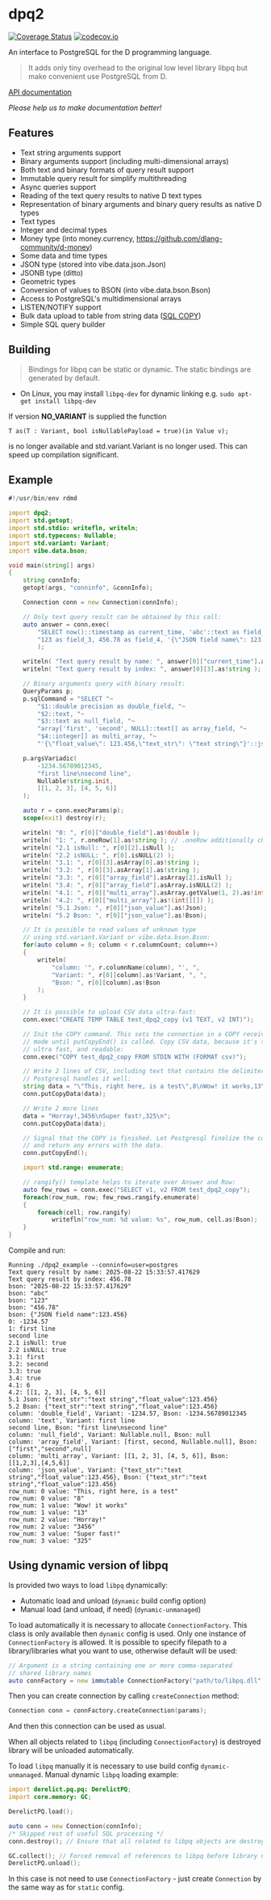 ﻿# dpq2
[![Coverage Status](https://coveralls.io/repos/denizzzka/dpq2/badge.svg?branch=master)](https://coveralls.io/r/denizzzka/dpq2)
[![codecov.io](https://codecov.io/github/denizzzka/dpq2/coverage.svg?branch=master)](https://codecov.io/github/denizzzka/dpq2)

An interface to PostgreSQL for the D programming language.

> It adds only tiny overhead to the original low level library libpq but make convenient use PostgreSQL from D.

[API documentation](https://denizzzka.github.io/dpq2)

_Please help us to make documentation better!_

## Features

* Text string arguments support
* Binary arguments support (including multi-dimensional arrays)
* Both text and binary formats of query result support
* Immutable query result for simplify multithreading
* Async queries support
* Reading of the text query results to native D text types
* Representation of binary arguments and binary query results as native D types
 * Text types
 * Integer and decimal types
 * Money type (into money.currency, https://github.com/dlang-community/d-money)
 * Some data and time types
 * JSON type (stored into vibe.data.json.Json)
 * JSONB type (ditto)
 * Geometric types
* Conversion of values to BSON (into vibe.data.bson.Bson)
* Access to PostgreSQL's multidimensional arrays
* LISTEN/NOTIFY support
* Bulk data upload to table from string data ([SQL COPY](https://www.postgresql.org/docs/current/sql-copy.html))
* Simple SQL query builder

## Building
> Bindings for libpq can be static or dynamic. The static bindings are generated by default.

* On Linux, you may install `libpq-dev` for dynamic linking e.g. `sudo apt-get install libpq-dev`

If version **NO_VARIANT** is supplied the function
```
T as(T : Variant, bool isNullablePayload = true)(in Value v);
```
is no longer available and std.variant.Variant is no longer used.
This can speed up compilation significant.

## Example
```d
#!/usr/bin/env rdmd

import dpq2;
import std.getopt;
import std.stdio: writefln, writeln;
import std.typecons: Nullable;
import std.variant: Variant;
import vibe.data.bson;

void main(string[] args)
{
    string connInfo;
    getopt(args, "conninfo", &connInfo);

    Connection conn = new Connection(connInfo);

    // Only text query result can be obtained by this call:
    auto answer = conn.exec(
        "SELECT now()::timestamp as current_time, 'abc'::text as field_name, "~
        "123 as field_3, 456.78 as field_4, '{\"JSON field name\": 123.456}'::json"
        );

    writeln( "Text query result by name: ", answer[0]["current_time"].as!string );
    writeln( "Text query result by index: ", answer[0][3].as!string );

    // Binary arguments query with binary result:
    QueryParams p;
    p.sqlCommand = "SELECT "~
        "$1::double precision as double_field, "~
        "$2::text, "~
        "$3::text as null_field, "~
        "array['first', 'second', NULL]::text[] as array_field, "~
        "$4::integer[] as multi_array, "~
        "'{\"float_value\": 123.456,\"text_str\": \"text string\"}'::json as json_value";

    p.argsVariadic(
        -1234.56789012345,
        "first line\nsecond line",
        Nullable!string.init,
        [[1, 2, 3], [4, 5, 6]]
    );

    auto r = conn.execParams(p);
    scope(exit) destroy(r);

    writeln( "0: ", r[0]["double_field"].as!double );
    writeln( "1: ", r.oneRow[1].as!string ); // .oneRow additionally checks that here is only one row was returned
    writeln( "2.1 isNull: ", r[0][2].isNull );
    writeln( "2.2 isNULL: ", r[0].isNULL(2) );
    writeln( "3.1: ", r[0][3].asArray[0].as!string );
    writeln( "3.2: ", r[0][3].asArray[1].as!string );
    writeln( "3.3: ", r[0]["array_field"].asArray[2].isNull );
    writeln( "3.4: ", r[0]["array_field"].asArray.isNULL(2) );
    writeln( "4.1: ", r[0]["multi_array"].asArray.getValue(1, 2).as!int );
    writeln( "4.2: ", r[0]["multi_array"].as!(int[][]) );
    writeln( "5.1 Json: ", r[0]["json_value"].as!Json);
    writeln( "5.2 Bson: ", r[0]["json_value"].as!Bson);

    // It is possible to read values of unknown type
    // using std.variant.Variant or vibe.data.bson.Bson:
    for(auto column = 0; column < r.columnCount; column++)
    {
        writeln(
            "column: '", r.columnName(column), "', ",
            "Variant: ", r[0][column].as!Variant, ", ",
            "Bson: ", r[0][column].as!Bson
        );
    }

    // It is possible to upload CSV data ultra-fast:
    conn.exec("CREATE TEMP TABLE test_dpq2_copy (v1 TEXT, v2 INT)");

    // Init the COPY command. This sets the connection in a COPY receive
    // mode until putCopyEnd() is called. Copy CSV data, because it's standard,
    // ultra fast, and readable:
    conn.exec("COPY test_dpq2_copy FROM STDIN WITH (FORMAT csv)");

    // Write 2 lines of CSV, including text that contains the delimiter.
    // Postgresql handles it well:
    string data = "\"This, right here, is a test\",8\nWow! it works,13\n";
    conn.putCopyData(data);

    // Write 2 more lines
    data = "Horray!,3456\nSuper fast!,325\n";
    conn.putCopyData(data);

    // Signal that the COPY is finished. Let Postgresql finalize the command
    // and return any errors with the data.
    conn.putCopyEnd();

    import std.range: enumerate;

    // rangify() template helps to iterate over Answer and Row:
    auto few_rows = conn.exec("SELECT v1, v2 FROM test_dpq2_copy");
    foreach(row_num, row; few_rows.rangify.enumerate)
    {
        foreach(cell; row.rangify)
            writefln("row_num: %d value: %s", row_num, cell.as!Bson);
    }
}
```

Compile and run:
```
Running ./dpq2_example --conninfo=user=postgres
Text query result by name: 2025-08-22 15:33:57.417629
Text query result by index: 456.78
bson: "2025-08-22 15:33:57.417629"
bson: "abc"
bson: "123"
bson: "456.78"
bson: {"JSON field name":123.456}
0: -1234.57
1: first line
second line
2.1 isNull: true
2.2 isNULL: true
3.1: first
3.2: second
3.3: true
3.4: true
4.1: 6
4.2: [[1, 2, 3], [4, 5, 6]]
5.1 Json: {"text_str":"text string","float_value":123.456}
5.2 Bson: {"text_str":"text string","float_value":123.456}
column: 'double_field', Variant: -1234.57, Bson: -1234.56789012345
column: 'text', Variant: first line
second line, Bson: "first line\nsecond line"
column: 'null_field', Variant: Nullable.null, Bson: null
column: 'array_field', Variant: [first, second, Nullable.null], Bson: ["first","second",null]
column: 'multi_array', Variant: [[1, 2, 3], [4, 5, 6]], Bson: [[1,2,3],[4,5,6]]
column: 'json_value', Variant: {"text_str":"text string","float_value":123.456}, Bson: {"text_str":"text string","float_value":123.456}
row_num: 0 value: "This, right here, is a test"
row_num: 0 value: "8"
row_num: 1 value: "Wow! it works"
row_num: 1 value: "13"
row_num: 2 value: "Horray!"
row_num: 2 value: "3456"
row_num: 3 value: "Super fast!"
row_num: 3 value: "325"
```

## Using dynamic version of libpq
Is provided two ways to load `libpq` dynamically:

* Automatic load and unload (`dynamic` build config option)
* Manual load (and unload, if need) (`dynamic-unmanaged`)

To load automatically it is necessary to allocate `ConnectionFactory`.
This class is only available then `dynamic` config is used.
Only one instance of `ConnectionFactory` is allowed.
It is possible to specify filepath to a library/libraries what you want to use, otherwise default will be used:
```D
// Argument is a string containing one or more comma-separated
// shared library names
auto connFactory = new immutable ConnectionFactory("path/to/libpq.dll");
```

Then you can create connection by calling `createConnection` method:
```D
Connection conn = connFactory.createConnection(params);
```
And then this connection can be used as usual.

When all objects related to `libpq` (including `ConnectionFactory`) is destroyed library will be unloaded automatically.

To load `libpq` manually it is necessary to use build config `dynamic-unmanaged`.
Manual dynamic `libpq` loading example:
```D
import derelict.pq.pq: DerelictPQ;
import core.memory: GC;

DerelictPQ.load();

auto conn = new Connection(connInfo);
/* Skipped rest of useful SQL processing */
conn.destroy(); // Ensure that all related to libpq objects are destroyed

GC.collect(); // Forced removal of references to libpq before library unload
DerelictPQ.unload();
```
In this case is not need to use `ConnectionFactory` - just create `Connection` by the same way as for `static` config.
